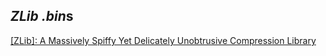 *ZLib* *.bin*s
--------------

[[ZLib]: A Massively Spiffy Yet Delicately Unobtrusive Compression Library](https://www.zlib.net)

